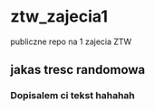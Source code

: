 # ztw_zajecia1
publiczne repo na 1 zajecia ZTW


## jakas tresc randomowa 
### Dopisalem ci tekst hahahah
